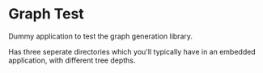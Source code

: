 # Graph Test
Dummy application to test the graph generation library.

Has three seperate directories which you'll typically have in an embedded application, with different tree depths.